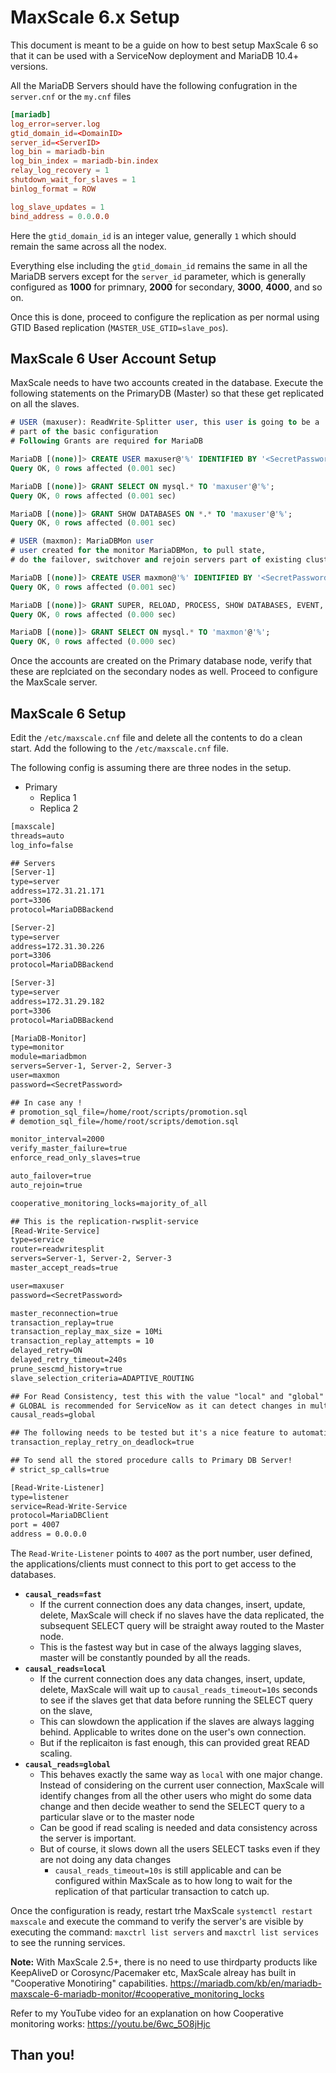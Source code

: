 # MaxScale 6.x Setup

This document is meant to be a guide on how to best setup MaxScale 6 so that it can be used with a ServiceNow deployment and MariaDB 10.4+ versions. 

All the MariaDB Servers should have the following confugration in the `server.cnf` or the `my.cnf` files  

```cnf
[mariadb]
log_error=server.log
gtid_domain_id=<DomainID>
server_id=<ServerID>
log_bin = mariadb-bin
log_bin_index = mariadb-bin.index
relay_log_recovery = 1
shutdown_wait_for_slaves = 1
binlog_format = ROW

log_slave_updates = 1
bind_address = 0.0.0.0
```

Here the `gtid_domain_id` is an integer value, generally `1` which should remain the same across all the nodex. 

Everything else including the `gtid_domain_id` remains the same in all the MariaDB servers except for the `server_id` parameter, which is generally configured as **1000** for primnary, **2000** for secondary, **3000**, **4000**, and so on.

Once this is done, proceed to configure the replication as per normal using GTID Based replication (`MASTER_USE_GTID=slave_pos`).

## MaxScale 6 User Account Setup

MaxScale needs to have two accounts created in the database. Execute the following statements on the PrimaryDB (Master) so that these get replicated on all the slaves.

```sql
# USER (maxuser): ReadWrite-Splitter user, this user is going to be a
# part of the basic configuration
# Following Grants are required for MariaDB 

MariaDB [(none)]> CREATE USER maxuser@'%' IDENTIFIED BY '<SecretPassword>';
Query OK, 0 rows affected (0.001 sec)

MariaDB [(none)]> GRANT SELECT ON mysql.* TO 'maxuser'@'%';
Query OK, 0 rows affected (0.001 sec)

MariaDB [(none)]> GRANT SHOW DATABASES ON *.* TO 'maxuser'@'%';
Query OK, 0 rows affected (0.001 sec)

# USER (maxmon): MariaDBMon user
# user created for the monitor MariaDBMon, to pull state,
# do the failover, switchover and rejoin servers part of existing clusters

MariaDB [(none)]> CREATE USER maxmon@'%' IDENTIFIED BY '<SecretPassword>';
Query OK, 0 rows affected (0.001 sec)

MariaDB [(none)]> GRANT SUPER, RELOAD, PROCESS, SHOW DATABASES, EVENT, REPLICATION SLAVE, REPLICATION CLIENT ON *.* TO 'maxmon'@'%';
Query OK, 0 rows affected (0.000 sec)

MariaDB [(none)]> GRANT SELECT ON mysql.* TO 'maxmon'@'%';
Query OK, 0 rows affected (0.000 sec)
```

Once the accounts are created on the Primary database node, verify that these are replciated on the secondary nodes as well. Proceed to configure the MaxScale server.

## MaxScale 6 Setup

Edit the `/etc/maxscale.cnf` file and delete all the contents to do a clean start. Add the following to the `/etc/maxscale.cnf` file.

The following config is assuming there are three nodes in the setup.
- Primary
  - Replica 1
  - Replica 2

```txt
[maxscale]
threads=auto
log_info=false

## Servers
[Server-1]
type=server
address=172.31.21.171
port=3306
protocol=MariaDBBackend

[Server-2]
type=server
address=172.31.30.226
port=3306
protocol=MariaDBBackend

[Server-3]
type=server
address=172.31.29.182
port=3306
protocol=MariaDBBackend

[MariaDB-Monitor]
type=monitor
module=mariadbmon
servers=Server-1, Server-2, Server-3
user=maxmon
password=<SecretPassword>

## In case any !
# promotion_sql_file=/home/root/scripts/promotion.sql
# demotion_sql_file=/home/root/scripts/demotion.sql

monitor_interval=2000
verify_master_failure=true
enforce_read_only_slaves=true

auto_failover=true
auto_rejoin=true

cooperative_monitoring_locks=majority_of_all

## This is the replication-rwsplit-service
[Read-Write-Service]
type=service
router=readwritesplit
servers=Server-1, Server-2, Server-3
master_accept_reads=true

user=maxuser
password=<SecretPassword>

master_reconnection=true
transaction_replay=true
transaction_replay_max_size = 10Mi
transaction_replay_attempts = 10
delayed_retry=ON
delayed_retry_timeout=240s
prune_sescmd_history=true
slave_selection_criteria=ADAPTIVE_ROUTING

## For Read Consistency, test this with the value "local" and "global" to always use Slaves for reading
# GLOBAL is recommended for ServiceNow as it can detect changes in multiple connections and decide to read from master or from slave.
causal_reads=global

## The following needs to be tested but it's a nice feature to automatically retry a transaction failed due to deadlock, uncomment to enable.
transaction_replay_retry_on_deadlock=true

## To send all the stored procedure calls to Primary DB Server!
# strict_sp_calls=true

[Read-Write-Listener]
type=listener
service=Read-Write-Service
protocol=MariaDBClient
port = 4007
address = 0.0.0.0
```

The `Read-Write-Listener` points to `4007` as the port number, user defined, the applications/clients must connect to this port to get access to the databases.

- **`causal_reads=fast`** 
  - If the current connection does any data changes, insert, update, delete, MaxScale will check if no slaves have the data replicated, the subsequent SELECT query will be straight away routed to the Master node.
  - This is the fastest way but in case of the always lagging slaves, master will be constantly pounded by all the reads.
- **`causal_reads=local`**
  - If the current connection does any data changes, insert, update, delete, MaxScale will wait up to `causal_reads_timeout=10s` seconds to see if the slaves get that data before running the SELECT query on the slave, 
  - This can slowdown the application if the slaves are always lagging behind. Applicable to writes done on the user's own connection.
  - But if the replicaiton is fast enough, this can provided great READ scaling.
- **`causal_reads=global`**
  - This behaves exactly the same way as `local` with one major change. Instead of considering on the current user connection, MaxScale will identify changes from all the other users who might do some data change and then decide weather to send the SELECT query to a particular slave or to the master node
  - Can be good if read scaling is needed and data consistency across the server is important.
  - But of course, it slows down all the users SELECT tasks even if they are not doing any data changes
    - `causal_reads_timeout=10s` is still applicable and can be configured within MaxScale as to how long to wait for the replication of that particular transaction to catch up.

Once the configuration is ready, restart trhe MaxScale `systemctl restart maxscale` and execute the command to verify the server's are visible by executing the command: `maxctrl list servers` and `maxctrl list services` to see the running services.

**Note:** With MaxScale 2.5+, there is no need to use thirdparty products like KeepAliveD or Corosync/Pacemaker etc, MaxScale alreay has built in "Cooperative Monotiring" capabilities. <https://mariadb.com/kb/en/mariadb-maxscale-6-mariadb-monitor/#cooperative_monitoring_locks>

Refer to my YouTube video for an explanation on how Cooperative monitoring works: https://youtu.be/6wc_5O8jHjc

## Than you!
